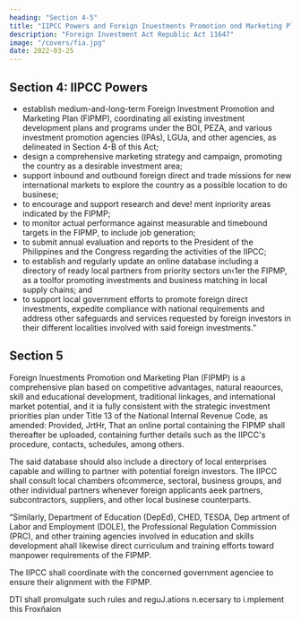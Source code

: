 ```yaml
---
heading: "Section 4-5"
title: "IIPCC Powers and Foreign Inuestments Promotion ond Marketing Plan"
description: "Foreign Investment Act Republic Act 11647"
image: "/covers/fia.jpg"
date: 2022-03-25
---
```



## Section 4: IIPCC Powers

- establish medium-and-long-term Foreign Investment Promotion and Marketing Plan  (FIPMP), coordinating all existing investment development plans and programs under the BOI, PEZA, and various investment promotion agencies (IPAs), LGUa, and other agencies, as delineated in Section 4-B of this Act;
- design a comprehensive marketing strategy and campaign, promoting the country as a desirable investment area;
- support inbound and outbound foreign direct and trade missions for new international markets to explore the country as a possible location to do businese;
- to encourage and support research and deve! ment inpriority areas indicated by the FIPMP;
- to monitor actual performance against measurable and timebound targets in the FIPMP, to 
include job generation;
- to submit annual evaluation and reports to the President of the Philippines and the Congress 
regarding the activities of the IIPCC;
- to establish and regularly update an online database including a directory of ready local partners from priority sectors un‹1er the FIPMP, as a toolfor promoting investments and business  matching in local supply chains; and
- to support local government efforts to promote foreign direct investments, expedite compliance with national requirements and address other safeguards and services requested by foreign investors in their different localities involved with said foreign investments.”


## Section 5

<!-- SEC. 5. A new section of R.A. No. 7042, as amended, is inserted as Section 4-B to read as follows:
 -->

Foreign Inuestments Promotion ond Marketing Plan (FIPMP) is a comprehensive <!-- and strategic Foreign Investment Promotion and Marketing Plan (FIPMP) shall be  developed by the IIPCC for the medium five-year and the long-team ten-year plan:Provided, That it --> plan based on competitive advantages, natural reaources, skill and educational development, 
traditional linkages, and international market potential, and it ia fully consistent with the strategic investment priorities plan under Title 13 of the National Internal Revenue Code, as amended: Provided, JrtHr, That an online portal containing the FIPMP shall thereafter be uploaded,  containing further details such as the IIPCC's procedure, contacts, schedules, among others.

The said database should also include a directory of local enterprises capable and willing to partner with potential foreign investors. The IIPCC shall consult local chambers ofcommerce, sectoral, business groups, and other individual partners whenever foreign applicants aeek partners, subcontractors, suppliers, and other local businese counterparts.

“Similarly, Department of Education (DepEd), CHED, TESDA, Dep artment of Labor and Employment (DOLE), the Professional Regulation Commission (PRC), and other training agencies involved in education and skills development ahall likewise direct curriculum and training efforts toward manpower requirements of the FIPMP.

The IIPCC shall coordinate with the concerned government agenciee to ensure their alignment with  the FIPMP.

DTI shall promulgate such rules and reguJ.ations n.ecersary to i.mplement this Froxñaion
